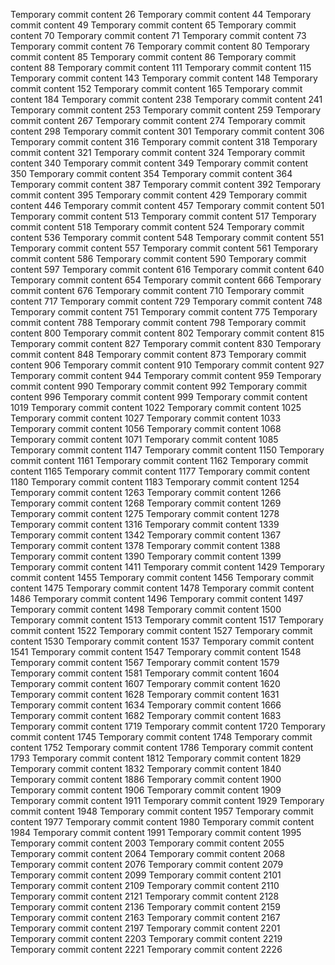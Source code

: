 Temporary commit content 26
Temporary commit content 44
Temporary commit content 49
Temporary commit content 65
Temporary commit content 70
Temporary commit content 71
Temporary commit content 73
Temporary commit content 76
Temporary commit content 80
Temporary commit content 85
Temporary commit content 86
Temporary commit content 88
Temporary commit content 111
Temporary commit content 115
Temporary commit content 143
Temporary commit content 148
Temporary commit content 152
Temporary commit content 165
Temporary commit content 184
Temporary commit content 238
Temporary commit content 241
Temporary commit content 253
Temporary commit content 259
Temporary commit content 267
Temporary commit content 274
Temporary commit content 298
Temporary commit content 301
Temporary commit content 306
Temporary commit content 316
Temporary commit content 318
Temporary commit content 321
Temporary commit content 324
Temporary commit content 340
Temporary commit content 349
Temporary commit content 350
Temporary commit content 354
Temporary commit content 364
Temporary commit content 387
Temporary commit content 392
Temporary commit content 395
Temporary commit content 429
Temporary commit content 446
Temporary commit content 457
Temporary commit content 501
Temporary commit content 513
Temporary commit content 517
Temporary commit content 518
Temporary commit content 524
Temporary commit content 536
Temporary commit content 548
Temporary commit content 551
Temporary commit content 557
Temporary commit content 561
Temporary commit content 586
Temporary commit content 590
Temporary commit content 597
Temporary commit content 616
Temporary commit content 640
Temporary commit content 654
Temporary commit content 666
Temporary commit content 676
Temporary commit content 710
Temporary commit content 717
Temporary commit content 729
Temporary commit content 748
Temporary commit content 751
Temporary commit content 775
Temporary commit content 788
Temporary commit content 798
Temporary commit content 800
Temporary commit content 802
Temporary commit content 815
Temporary commit content 827
Temporary commit content 830
Temporary commit content 848
Temporary commit content 873
Temporary commit content 906
Temporary commit content 910
Temporary commit content 927
Temporary commit content 944
Temporary commit content 959
Temporary commit content 990
Temporary commit content 992
Temporary commit content 996
Temporary commit content 999
Temporary commit content 1019
Temporary commit content 1022
Temporary commit content 1025
Temporary commit content 1027
Temporary commit content 1033
Temporary commit content 1056
Temporary commit content 1068
Temporary commit content 1071
Temporary commit content 1085
Temporary commit content 1147
Temporary commit content 1150
Temporary commit content 1161
Temporary commit content 1162
Temporary commit content 1165
Temporary commit content 1177
Temporary commit content 1180
Temporary commit content 1183
Temporary commit content 1254
Temporary commit content 1263
Temporary commit content 1266
Temporary commit content 1268
Temporary commit content 1269
Temporary commit content 1275
Temporary commit content 1278
Temporary commit content 1316
Temporary commit content 1339
Temporary commit content 1342
Temporary commit content 1367
Temporary commit content 1378
Temporary commit content 1388
Temporary commit content 1390
Temporary commit content 1399
Temporary commit content 1411
Temporary commit content 1429
Temporary commit content 1455
Temporary commit content 1456
Temporary commit content 1475
Temporary commit content 1478
Temporary commit content 1486
Temporary commit content 1496
Temporary commit content 1497
Temporary commit content 1498
Temporary commit content 1500
Temporary commit content 1513
Temporary commit content 1517
Temporary commit content 1522
Temporary commit content 1527
Temporary commit content 1530
Temporary commit content 1537
Temporary commit content 1541
Temporary commit content 1547
Temporary commit content 1548
Temporary commit content 1567
Temporary commit content 1579
Temporary commit content 1581
Temporary commit content 1604
Temporary commit content 1607
Temporary commit content 1620
Temporary commit content 1628
Temporary commit content 1631
Temporary commit content 1634
Temporary commit content 1666
Temporary commit content 1682
Temporary commit content 1683
Temporary commit content 1719
Temporary commit content 1720
Temporary commit content 1745
Temporary commit content 1748
Temporary commit content 1752
Temporary commit content 1786
Temporary commit content 1793
Temporary commit content 1812
Temporary commit content 1829
Temporary commit content 1832
Temporary commit content 1840
Temporary commit content 1886
Temporary commit content 1900
Temporary commit content 1906
Temporary commit content 1909
Temporary commit content 1911
Temporary commit content 1929
Temporary commit content 1948
Temporary commit content 1957
Temporary commit content 1977
Temporary commit content 1980
Temporary commit content 1984
Temporary commit content 1991
Temporary commit content 1995
Temporary commit content 2003
Temporary commit content 2055
Temporary commit content 2064
Temporary commit content 2068
Temporary commit content 2076
Temporary commit content 2079
Temporary commit content 2099
Temporary commit content 2101
Temporary commit content 2109
Temporary commit content 2110
Temporary commit content 2121
Temporary commit content 2128
Temporary commit content 2136
Temporary commit content 2159
Temporary commit content 2163
Temporary commit content 2167
Temporary commit content 2197
Temporary commit content 2201
Temporary commit content 2203
Temporary commit content 2219
Temporary commit content 2221
Temporary commit content 2226
